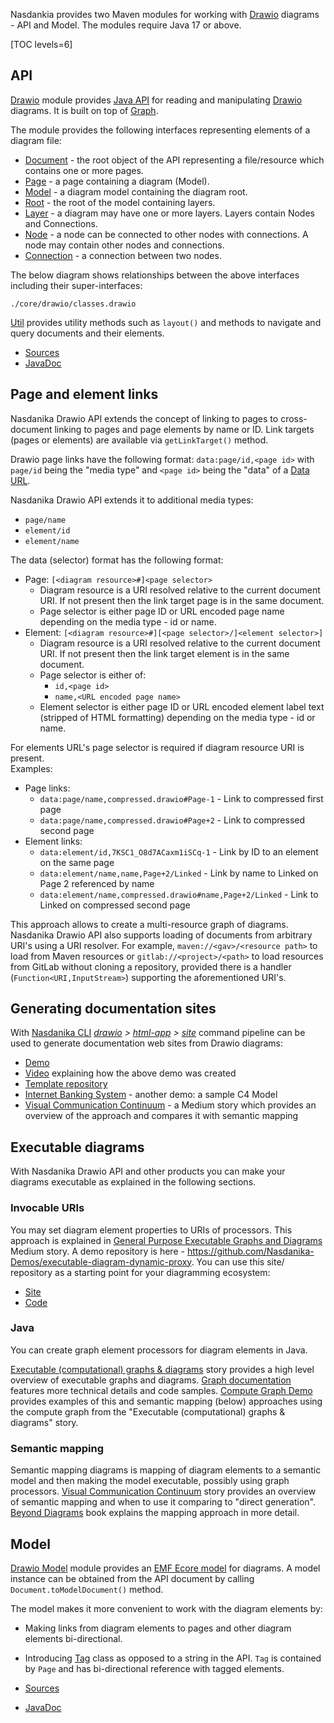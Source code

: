 Nasdankia provides two Maven modules for working with [Drawio](https://www.drawio.com/) diagrams - API and Model. 
The modules require Java 17 or above.

[TOC levels=6]

## API

[Drawio](https://mvnrepository.com/artifact/org.nasdanika.core/drawio) module provides [Java API](https://javadoc.io/doc/org.nasdanika.core/drawio) for reading and manipulating [Drawio](https://www.drawio.com/) diagrams.
It is built on top of [Graph](../graph/index.html).

The module provides the following interfaces representing elements of a diagram file:

* [Document](https://javadoc.io/doc/org.nasdanika.core/drawio/latest/org.nasdanika.drawio/org/nasdanika/drawio/Document.html) - the root object of the API representing a file/resource which contains one or more pages. 
* [Page](https://javadoc.io/doc/org.nasdanika.core/drawio/latest/org.nasdanika.drawio/org/nasdanika/drawio/Page.html) - a page containing a diagram (Model).
* [Model](https://javadoc.io/doc/org.nasdanika.core/drawio/latest/org.nasdanika.drawio/org/nasdanika/drawio/Model.html) - a diagram model containing the diagram root.
* [Root](https://javadoc.io/doc/org.nasdanika.core/drawio/latest/org.nasdanika.drawio/org/nasdanika/drawio/Root.html) - the root of the model containing layers.
* [Layer](https://javadoc.io/doc/org.nasdanika.core/drawio/latest/org.nasdanika.drawio/org/nasdanika/drawio/Layer.html) - a diagram may have one or more layers. Layers contain Nodes and Connections.
* [Node](https://javadoc.io/doc/org.nasdanika.core/drawio/latest/org.nasdanika.drawio/org/nasdanika/drawio/Node.html) - a node can be connected to other nodes with connections. A node may contain other nodes and connections.
* [Connection](https://javadoc.io/doc/org.nasdanika.core/drawio/latest/org.nasdanika.drawio/org/nasdanika/drawio/Connection.html) - a connection between two nodes. 

The below diagram shows relationships between the above interfaces including their super-interfaces:

```drawio-resource
./core/drawio/classes.drawio
```

[Util](https://javadoc.io/doc/org.nasdanika.core/drawio/latest/org.nasdanika.drawio/org/nasdanika/drawio/Util.html) provides utility methods such as ``layout()`` and methods to navigate and query documents and their elements.

* [Sources](https://github.com/Nasdanika/core/tree/master/drawio) 
* [JavaDoc](https://javadoc.io/doc/org.nasdanika.core/drawio)

## Page and element links

Nasdanika Drawio API extends the concept of linking to pages to cross-document linking to pages and page elements by name or ID.
Link targets (pages or elements) are available via ``getLinkTarget()`` method.

Drawio page links have the following format: ``data:page/id,<page id>`` with ``page/id`` being the "media type" and ``<page id>`` being the "data" of a [Data URL](https://developer.mozilla.org/en-US/docs/Web/HTTP/Basics_of_HTTP/Data_URLs).

Nasdanika Drawio API extends it to additional media types:

* ``page/name``
* ``element/id``
* ``element/name``

The data (selector) format has the following format: 

* Page: ``[<diagram resource>#]<page selector>``
    * Diagram resource is a URI resolved relative to the current document URI. If not present then the link target page is in the same document.
    * Page selector is either page ID or URL encoded page name depending on the media type - id or name.
* Element: ``[<diagram resource>#][<page selector>/]<element selector>]``
    * Diagram resource is a URI resolved relative to the current document URI. If not present then the link target element is in the same document.
    * Page selector is either of:
        * ``id,<page id>``
        * ``name,<URL encoded page name>``
    * Element selector is either page ID or URL encoded element label text (stripped of HTML formatting) depending on the media type - id or name.
    
For elements URL's page selector is required if diagram resource URI is present.    
Examples:

* Page links:
    * ``data:page/name,compressed.drawio#Page-1`` - Link to compressed first page
    * ``data:page/name,compressed.drawio#Page+2`` - Link to compressed second page
* Element links:
    * ``data:element/id,7KSC1_O8d7ACaxm1iSCq-1`` - Link by ID to an element on the same page
    * ``data:element/name,name,Page+2/Linked`` - Link by name to Linked on Page 2 referenced by name
    * ``data:element/name,compressed.drawio#name,Page+2/Linked`` - Link to Linked on compressed second page
        
This approach allows to create a multi-resource graph of diagrams. 
Nasdanika Drawio API also supports loading of documents from arbitrary URI's using a URI resolver. 
For example, ``maven://<gav>/<resource path>`` to load from Maven resources or ``gitlab://<project>/<path>`` to load resources from GitLab without cloning a repository, provided there is a handler (``Function<URI,InputStream>``) supporting the aforementioned URI's. 

## Generating documentation sites

With [Nasdanika CLI](/nsd-cli/index.html) *[drawio](/nsd-cli/nsd/drawio/index.html) > [html-app](/nsd-cli/nsd/drawio/html-app/index.html) > [site](/nsd-cli/nsd/drawio/html-app/site/index.html)* 
command pipeline can be used to generate documentation web sites from Drawio diagrams:

* [Demo](https://nasdanika-demos.github.io/bob-the-builder/)
* [Video](https://www.youtube.com/watch?v=OtifPFetg9o) explaining how the above demo was created
* [Template repository](https://github.com/Nasdanika-Templates/drawio-site)
* [Internet Banking System](https://nasdanika-demos.github.io/internet-banking-system/index.html) - another demo: a sample C4 Model
* [Visual Communication Continuum](https://medium.com/nasdanika/visual-communication-continuum-4946f44ba853) - a Medium story which provides an overview of the approach and compares it with semantic mapping

## Executable diagrams

With Nasdanika Drawio API and other products you can make your diagrams executable as explained in the following sections.

### Invocable URIs

You may set diagram element properties to URIs of processors.
This approach is explained in [General Purpose Executable Graphs and Diagrams](https://medium.com/nasdanika/general-purpose-executable-graphs-and-diagrams-8663deae5248) Medium story. 
A demo repository is here - https://github.com/Nasdanika-Demos/executable-diagram-dynamic-proxy.
You can use this site/ repository as a starting point for your diagramming ecosystem:

* [Site](https://nasdanika-demos.github.io/general-purpose-executable-diagrams-story/)
* [Code](https://github.com/Nasdanika-Demos/general-purpose-executable-diagrams-story)

### Java

You can create graph element processors for diagram elements in Java. 

[Executable (computational) graphs & diagrams](https://medium.com/nasdanika/executable-computational-graphs-diagrams-1eeffc80976d) story provides a high level overview of executable graphs and diagrams.
[Graph documentation](../graph/index.html) features more technical details and code samples.
[Compute Graph Demo](https://github.com/Nasdanika-Demos/compute-graph) provides examples of this and semantic mapping (below) approaches using the compute graph from the "Executable (computational) graphs & diagrams" story.

### Semantic mapping

Semantic mapping diagrams is mapping of diagram elements to a semantic model and then making the model executable, possibly using graph processors.
[Visual Communication Continuum](https://medium.com/nasdanika/visual-communication-continuum-4946f44ba853) story provides an overview of semantic mapping and when to use it comparing to "direct generation". 
[Beyond Diagrams](https://leanpub.com/beyond-diagrams) book explains the mapping approach in more detail.

## Model

[Drawio Model](https://mvnrepository.com/artifact/org.nasdanika.core/drawio-model) module provides an [EMF Ecore model](https://drawio.models.nasdanika.org/) for diagrams. 
A model instance can be obtained from the API document by calling ``Document.toModelDocument()`` method.

The model makes it more convenient to work with the diagram elements by:

* Making links from diagram elements to pages and other diagram elements bi-directional.
* Introducing [Tag](https://javadoc.io/doc/org.nasdanika.core/drawio-model/latest/org.nasdanika.drawio.model/org/nasdanika/drawio/model/Tag.html) class as opposed to a string in the API. ``Tag`` is contained by ``Page`` and has bi-directional reference with tagged elements.

* [Sources](https://github.com/Nasdanika/core/tree/master/drawio.model)
* [JavaDoc](https://javadoc.io/doc/org.nasdanika.core/drawio-model)
 